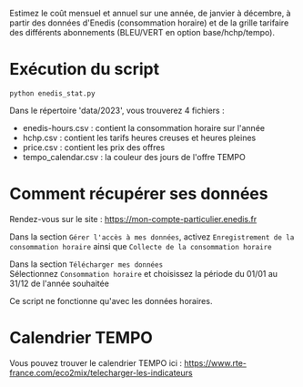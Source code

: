 Estimez le coût mensuel et annuel sur une année, de janvier à décembre, à partir des données d'Enedis (consommation horaire) et de la grille tarifaire des différents abonnements (BLEU/VERT en option base/hchp/tempo).

# Exécution du script
`python enedis_stat.py`

Dans le répertoire 'data/2023', vous trouverez 4 fichiers :
- enedis-hours.csv : contient la consommation horaire sur l'année
- hchp.csv : contient les tarifs heures creuses et heures pleines
- price.csv : contient les prix des offres
- tempo_calendar.csv : la couleur des jours de l'offre TEMPO

# Comment récupérer ses données
Rendez-vous sur le site : https://mon-compte-particulier.enedis.fr<br>

Dans la section `Gérer l'accès à mes données`, activez `Enregistrement de la consommation horaire` ainsi que `Collecte de la consommation horaire`

Dans la section `Télécharger mes données`<br>
Sélectionnez `Consommation horaire` et choisissez la période du 01/01 au 31/12 de l'année souhaitée

Ce script ne fonctionne qu'avec les données horaires.

# Calendrier TEMPO
Vous pouvez trouver le calendrier TEMPO ici : https://www.rte-france.com/eco2mix/telecharger-les-indicateurs
